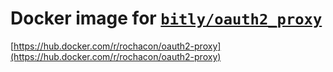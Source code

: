 # Docker image for [`bitly/oauth2_proxy`](https://github.com/bitly/oauth2_proxy)

[https://hub.docker.com/r/rochacon/oauth2-proxy](https://hub.docker.com/r/rochacon/oauth2-proxy)

